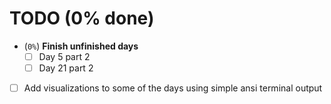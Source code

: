 # TODO (0% done)
- (`0%`) **Finish unfinished days**
	- [ ] Day 5 part 2
	- [ ] Day 21 part 2
- [ ] Add visualizations to some of the days using simple ansi terminal output
